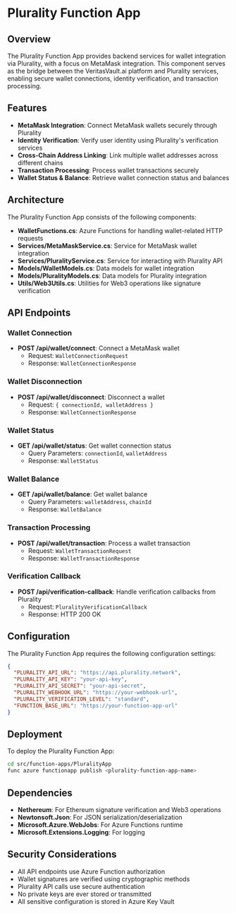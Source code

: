 # Plurality Function App

## Overview

The Plurality Function App provides backend services for wallet integration via Plurality, with a focus on MetaMask integration. This component serves as the bridge between the VeritasVault.ai platform and Plurality services, enabling secure wallet connections, identity verification, and transaction processing.

## Features

- **MetaMask Integration**: Connect MetaMask wallets securely through Plurality
- **Identity Verification**: Verify user identity using Plurality's verification services
- **Cross-Chain Address Linking**: Link multiple wallet addresses across different chains
- **Transaction Processing**: Process wallet transactions securely
- **Wallet Status & Balance**: Retrieve wallet connection status and balances

## Architecture

The Plurality Function App consists of the following components:

- **WalletFunctions.cs**: Azure Functions for handling wallet-related HTTP requests
- **Services/MetaMaskService.cs**: Service for MetaMask wallet integration
- **Services/PluralityService.cs**: Service for interacting with Plurality API
- **Models/WalletModels.cs**: Data models for wallet integration
- **Models/PluralityModels.cs**: Data models for Plurality integration
- **Utils/Web3Utils.cs**: Utilities for Web3 operations like signature verification

## API Endpoints

### Wallet Connection

- **POST /api/wallet/connect**: Connect a MetaMask wallet
  - Request: `WalletConnectionRequest`
  - Response: `WalletConnectionResponse`

### Wallet Disconnection

- **POST /api/wallet/disconnect**: Disconnect a wallet
  - Request: `{ connectionId, walletAddress }`
  - Response: `WalletConnectionResponse`

### Wallet Status

- **GET /api/wallet/status**: Get wallet connection status
  - Query Parameters: `connectionId`, `walletAddress`
  - Response: `WalletStatus`

### Wallet Balance

- **GET /api/wallet/balance**: Get wallet balance
  - Query Parameters: `walletAddress`, `chainId`
  - Response: `WalletBalance`

### Transaction Processing

- **POST /api/wallet/transaction**: Process a wallet transaction
  - Request: `WalletTransactionRequest`
  - Response: `WalletTransactionResponse`

### Verification Callback

- **POST /api/verification-callback**: Handle verification callbacks from Plurality
  - Request: `PluralityVerificationCallback`
  - Response: HTTP 200 OK

## Configuration

The Plurality Function App requires the following configuration settings:

```json
{
  "PLURALITY_API_URL": "https://api.plurality.network",
  "PLURALITY_API_KEY": "your-api-key",
  "PLURALITY_API_SECRET": "your-api-secret",
  "PLURALITY_WEBHOOK_URL": "https://your-webhook-url",
  "PLURALITY_VERIFICATION_LEVEL": "standard",
  "FUNCTION_BASE_URL": "https://your-function-app-url"
}
```

## Deployment

To deploy the Plurality Function App:

```bash
cd src/function-apps/PluralityApp
func azure functionapp publish <plurality-function-app-name>
```

## Dependencies

- **Nethereum**: For Ethereum signature verification and Web3 operations
- **Newtonsoft.Json**: For JSON serialization/deserialization
- **Microsoft.Azure.WebJobs**: For Azure Functions runtime
- **Microsoft.Extensions.Logging**: For logging

## Security Considerations

- All API endpoints use Azure Function authorization
- Wallet signatures are verified using cryptographic methods
- Plurality API calls use secure authentication
- No private keys are ever stored or transmitted
- All sensitive configuration is stored in Azure Key Vault

